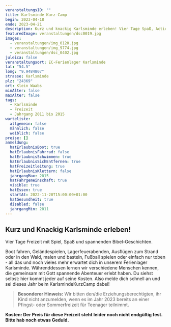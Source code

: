 ```yaml
---
veranstaltungsID: ""
title: Karlsminde Kurz-Camp
begin: 2023-04-18
ende: 2023-04-21
description: Kurz und knackig Karlsminde erleben! Vier Tage Spaß, Action und Geschichten.
featuredImage: veranstaltungen/dsc0019.jpg
images:
  - veranstaltungen/img_0120.jpg
  - veranstaltungen/img_9774.jpg
  - veranstaltungen/dsc_0402.jpg
juleica: false
veranstaltungsort: EC-Ferienlager Karlsminde
lat: "54.5"
long: "9.9484807"
strasse: Karlsminde
plz: "24369"
ort: Klein Waabs
minAlter: false
maxAlter: false
tags:
  - Karlsminde
  - Freizeit
  - Jahrgang 2011 bis 2015
warteliste:
  allgemein: false
  männlich: false
  weiblich: false
preise: []
anmeldung:
  hatErlaubnisBoot: true
  hatErlaubnisFahrrad: false
  hatErlaubnisSchwimmen: true
  hatErlaubnisSichEntfernen: true
  hatFreizeitleitung: true
  hatErlaubnisKlettern: false
  jahrgangMax: 2015
  hatFahrgemeinschaft: true
  visible: true
  hatEssen: true
  startAt: 2022-11-20T15:00:00+01:00
  hatGesundheit: true
  disabled: false
  jahrgangMin: 2011
---
```

## Kurz und Knackig Karlsminde erleben!

Vier Tage Freizeit mit Spiel, Spaß und spannenden Bibel-Geschichten.

Boot fahren, Geländespielen, Lagerfeuerabenden, Ausflügen zum Strand oder in den Wald, malen und basteln, Fußball spielen oder einfach nur toben - all das und noch vieles mehr erwartet dich in unserem Ferienlager Karlsminde. Währenddessen lernen wir verschiedene Menschen kennen, die gemeinsam mit Gott spannende Abenteuer erlebt haben.
Du siehst selbst: hier kommt jeder auf seine Kosten. Also melde dich schnell an und sei dieses Jahr beim KarlsmindeKurzCamp dabei!

> **Besonderer Hinweis:**
> Wir bitten den/die Erziehungsberechtigten, ihr Kind nicht anzumelden, wenn es im Jahr 2023 bereits an einer Pfingst- oder Sommerfreizeit für Teenager teilnimmt.



**Kosten: Der Preis für diese Freizeit steht leider noch nicht endgültig fest. Bitte hab noch etwas Geduld.**